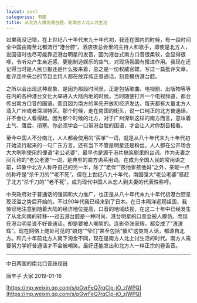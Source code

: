 ```yaml
---
layout: post
categories: 书摘
title: 从北方人模仿港台腔，到南方人北上讨生活
---
```


如果我没记错，在上世纪八十年代末九十年代初，我还在国内的时候，有一段时间全中国由南至北都流行“港台腔”。酒店夜总会里的主持人和歌手，即使是北方人，说国语时也尽可能靠近港台明星的发音，因为港台式南方口音很柔软，会显得很嗲，令听众产生亲近感，更能制造娱乐的空气，对现场氛围有推进作用。我现在还记得当时是人民日报还是什么报来着，总之是一份权威官媒，写过一篇批评文章，批评连中央台的节目主持人都在放弃纯正普通话，刻意模仿港台腔。

之所以会出现这种现象，是因为那段时间里，正是包括歌曲、电视剧、出版物等等在内的各种港台文化大举进入大陆内地的时候。当时随便打开一个电视频道，都会传出南方口音的国语。而且因为南方的率先开放和经济发达，每天都有大量北方人涌入广州或者深圳特区。那个时候，走在南国的街头，说一口纯正的北方普通话，并不会让人看得起。因为那个时候的北方，对于广州深圳这样的南方而言，意味着土气、落后、闭塞。你必须学会一口带港台腔的国语，才会让人对你刮目相看。

至今中国人不分南北，人人都会使用的“买单”一词，就是从八十年代末九十年代初开始流行起来的一句广东方言。还有当下不管是明星还是粉丝，人人都在公开场合大大咧咧使用的俚语“老公老婆”，最早也是源于港片搞笑剧里的台词。作为夫妻之间互称的“老公老婆”一词，是典型的南方语系用词。在成为全国人民的常用语之前，印象中北方人称呼自己的另一半，除了“老伴”“孩他爹孩他妈”之外，亲昵一点的称呼是“杀千刀的”“老不死”。但在上世纪八九十年代，南国强大“老公老婆”驱赶了北方“杀千刀的”“老不死”，成为现代中国人从恋人到夫妻的代表性称呼。

中央政府对于普通话的强调和大力推广，也正是从八十年代末九十年代初港台腔呈现泛滥之势后开始的。不过90年代我已经来到了日本。在日本隔洋远观祖国，我惊讶地注意到随着大陆的经济地位提高，口音的地域歧视，在这二十年中已经发生了从北向南的转移---过去港台腔是一种时尚，港台明星的口音会被人模仿。而现在港台明星说不好普通话，却是要被人嘲笑的。连影帝张家辉，都变成了“渣渣辉”。现在网络上随处可见的“娘炮”“爷们”甚至包括“傻X”这类骂人话，都源自北方。和几十年前北方人南下淘金不同，现在是南方人北上讨生活的时代。南方人需要努力学好普通话才不会被嘲笑。最好还能发出和北方人一样正宗的卷舌音。

---

中日两国的南北口音歧视链

唐辛子  大家  2019-01-16

[https://mp.weixin.qq.com/s/pGvrFeQ7rqClp-jO_zjWPQ](https://mp.weixin.qq.com/s/pGvrFeQ7rqClp-jO_zjWPQ)